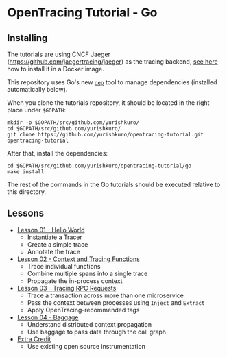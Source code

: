 # OpenTracing Tutorial - Go

## Installing

The tutorials are using CNCF Jaeger (https://github.com/jaegertracing/jaeger) as the tracing backend, 
[see here](../opentracing-tutorial/README.md) how to install it in a Docker image.

This repository uses Go's new [`dep`](https://github.com/golang/dep) tool to manage dependencies (installed automatically below).

When you clone the tutorials repository, it should be located in the right place under `$GOPATH`:

```
mkdir -p $GOPATH/src/github.com/yurishkuro/
cd $GOPATH/src/github.com/yurishkuro/
git clone https://github.com/yurishkuro/opentracing-tutorial.git opentracing-tutorial
```

After that, install the dependencies:

```
cd $GOPATH/src/github.com/yurishkuro/opentracing-tutorial/go
make install
```

The rest of the commands in the Go tutorials should be executed relative to this directory.

## Lessons

* [Lesson 01 - Hello World](lesson01)
  * Instantiate a Tracer
  * Create a simple trace
  * Annotate the trace
* [Lesson 02 - Context and Tracing Functions](lesson02)
  * Trace individual functions
  * Combine multiple spans into a single trace
  * Propagate the in-process context
* [Lesson 03 - Tracing RPC Requests](lesson03)
  * Trace a transaction across more than one microservice
  * Pass the context between processes using `Inject` and `Extract`
  * Apply OpenTracing-recommended tags
* [Lesson 04 - Baggage](lesson04)
  * Understand distributed context propagation
  * Use baggage to pass data through the call graph
* [Extra Credit](extracredit)
  * Use existing open source instrumentation
